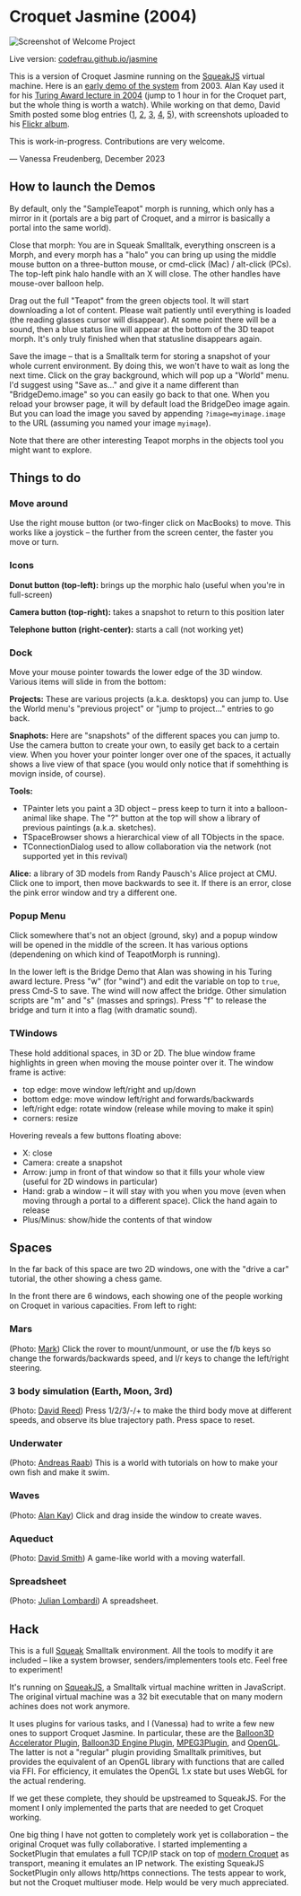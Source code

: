 # Croquet Jasmine (2004)

![Screenshot of Welcome Project](screenshot.png)

Live version: [codefrau.github.io/jasmine](https://codefrau.github.io/jasmine/)

This is a version of Croquet Jasmine running on the [SqueakJS](https://squeak.js.org) virtual machine.
Here is an [early demo of the system](https://www.youtube.com/watch?v=cXGLOiZUZ2U) from 2003.
Alan Kay used it for his [Turing Award lecture in 2004](https://tinlizzie.org/IA/index.php/Alan_Kay_Turing_Award_Lecture_(2004)) (jump to 1 hour in for the Croquet part, but the whole thing is worth a watch).
While working on that demo, David Smith posted some blog entries
([1](https://www.croquet.zone/2004/10/turing-lecture-add-gravity.html),
[2](https://www.croquet.zone/2004/10/turing-lecture-change-spring-constant.html),
[3](https://www.croquet.zone/2004/10/turing-lecture-add-wind.html),
[4](https://www.croquet.zone/2004/10/turing-lecture-release.html),
[5](https://www.croquet.zone/2004/10/turing-lecture-oh-canada.html)), with screenshots uploaded to his [Flickr album](https://www.flickr.com/photos/87951975@N00/with/4343400).

This is work-in-progress. Contributions are very welcome.

— Vanessa Freudenberg, December 2023

## How to launch the Demos

By default, only the "SampleTeapot" morph is running, which only has a mirror in it (portals are a big part of Croquet, and a mirror is basically a portal into the same world).

Close that morph: You are in Squeak Smalltalk, everything onscreen is a Morph, and every morph has a "halo" you can bring up using the middle mouse button on a three-button mouse, or cmd-click (Mac) / alt-click (PCs). The top-left pink halo handle with an X will close. The other handles have mouse-over balloon help.

Drag out the full "Teapot" from the green objects tool. It will start downloading a lot of content. Please wait patiently until everything is loaded (the reading glasses cursor will disappear). At some point there will be a sound, then a blue status line will appear at the bottom of the 3D teapot morph. It's only truly finished when that statusline disappears again.

Save the image – that is a Smalltalk term for storing a snapshot of your whole current environment. By doing this, we won't have to wait as long the next time. Click on the gray background, which will pop up a "World" menu. I'd suggest using "Save as..." and give it a name different than "BridgeDemo.image" so you can easily go back to that one. When you reload your browser page, it will by default load the BridgeDeo image again. But you can load the image you saved by appending `?image=myimage.image` to the URL (assuming you named your image `myimage`).

Note that there are other interesting Teapot morphs in the objects tool you might want to explore.

## Things to do

### Move around

Use the right mouse button (or two-finger click on MacBooks) to move. This works like a joystick – the further from the screen center, the faster you move or turn.

### Icons

**Donut button (top-left):** brings up the morphic halo (useful when you're in full-screen)

**Camera button (top-right):** takes a snapshot to return to this position later

**Telephone button (right-center):** starts a call (not working yet)

### Dock

Move your mouse pointer towards the lower edge of the 3D window. Various items will slide in from the bottom:

**Projects:** These are various projects (a.k.a. desktops) you can jump to. Use the World menu's "previous project" or "jump to project..." entries to go back.

**Snaphots:** Here are "snapshots" of the different spaces you can jump to. Use the camera button to create your own, to easily get back to a certain view. When you hover your pointer longer over one of the spaces, it actually shows a live view of that space (you would only notice that if somehthing is movign inside, of course).

**Tools:**

* TPainter lets you paint a 3D object – press keep to turn it into a balloon-animal like shape. The "?" button at the top will show a library of previous paintings (a.k.a. sketches).
* TSpaceBrowser shows a hierarchical view of all TObjects in the space.
* TConnectionDialog used to allow collaboration via the network (not supported yet in this revival)

**Alice:** a library of 3D models from Randy Pausch's Alice project at CMU. Click one to import, then move backwards to see it. If there is an error, close the pink error window and try a different one.

### Popup Menu

Click somewhere that's not an object (ground, sky) and a popup window will be opened in the middle of the screen. It has various options (dependening on which kind of TeapotMorph is running).

In the lower left is the Bridge Demo that Alan was showing in his Turing award lecture. Press "w" (for "wind") and edit the variable on top to `true`, press Cmd-S to save. The wind will now affect the bridge. Other simulation scripts are "m" and "s" (masses and springs). Press "f" to release the bridge and turn it into a flag (with dramatic sound).

### TWindows

These hold additional spaces, in 3D or 2D. The blue window frame highlights in green when moving the mouse pointer over it. The window frame is active:

* top edge: move window left/right and up/down
* bottom edge: move window left/right and forwards/backwards
* left/right edge: rotate window (release while moving to make it spin)
* corners: resize

Hovering reveals a few buttons floating above:

* X: close
* Camera: create a snapshot
* Arrow: jump in front of that window so that it fills your whole view (useful for 2D windows in particular)
* Hand: grab a window – it will stay with you when you move (even when moving through a portal to a different space). Click the hand again to release
* Plus/Minus: show/hide the contents of that window

## Spaces

In the far back of this space are two 2D windows, one with the "drive a car" tutorial, the other showing a chess game.

In the front there are 6 windows, each showing one of the people working on Croquet in various capacities. From left to right:

### Mars

(Photo: [Mark](https://en.wikipedia.org/wiki/Mark_P._McCahill))
Click the rover to mount/unmount, or use the f/b keys so change the forwards/backwards speed, and l/r keys to change the left/right steering.

### 3 body simulation (Earth, Moon, 3rd)

(Photo: [David Reed](https://en.wikipedia.org/wiki/David_P._Reed))
Press 1/2/3/-/+ to make the third body move at different speeds, and observe its blue trajectory path. Press space to reset.

### Underwater

(Photo: [Andreas Raab](https://en.wikipedia.org/wiki/Andreas_Raab))
This is a world with tutorials on how to make your own fish and make it swim.

### Waves

(Photo: [Alan Kay](https://en.wikipedia.org/wiki/Alan_Kay))
Click and drag inside the window to create waves.

### Aqueduct

(Photo: [David Smith](https://en.wikipedia.org/wiki/David_A._Smith_(computer_scientist)))
A game-like world with a moving waterfall.

### Spreadsheet

(Photo: [Julian Lombardi](https://en.wikipedia.org/wiki/Julian_Lombardi))
A spreadsheet.

## Hack

This is a full [Squeak](https://squeak.org) Smalltalk environment. All the tools to modify it are included – like a system browser, senders/implementers tools etc. Feel free to experiment!

It's running on [SqueakJS](https://squeak.js.org), a Smalltalk virtual machine written in JavaScript. The original virtual machine was a 32 bit executable that on many modern achines does not work anymore.

It uses plugins for various tasks, and I (Vanessa) had to write a few new ones to support Croquet Jasmine. In particular, these are the [Balloon3D Accelerator Plugin](jasmine-b3daccel-plugin.js), [Balloon3D Engine Plugin](jasmine-b3dengine-plugin.js),
[MPEG3Plugin](jasmine-mpeg3-plugin.js), and [OpenGL](jasmine-opengl.js).
The latter is not a "regular" plugin providing Smalltalk primitives, but provides the equivalent of an OpenGL library with functions that are called via FFI. For efficiency, it emulates the OpenGL 1.x state but uses WebGL for the actual rendering.

If we get these complete, they should be upstreamed to SqueakJS. For the moment I only implemented the parts that are needed to get Croquet working.

One big thing I have not gotten to completely work yet is collaboration – the original Croquet was fully collaborative. I started implementing a SocketPlugin that emulates a full TCP/IP stack on top of  [modern Croquet](https://croquet.io) as transport, meaning it emulates an IP network. The existing SqueakJS SocketPlugin only allows http/https connections. The tests appear to work, but not the Croquet multiuser mode. Help would be very much appreciated.
